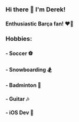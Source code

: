 ### Hi there 👋 I'm Derek!
#### Enthusiastic Barça fan! ❤️💙

### Hobbies:
#### - Soccer ⚽️
#### - Snowboarding 🏂
#### - Badminton 🏸
#### - Guitar 🎶
#### - iOS Dev 🍎

<!--
**derekwangsz/derekwangsz** is a ✨ _special_ ✨ repository because its `README.md` (this file) appears on your GitHub profile.

Here are some ideas to get you started:

- 🔭 I’m currently working on ...
- 🌱 I’m currently learning ...
- 👯 I’m looking to collaborate on ...
- 🤔 I’m looking for help with ...
- 💬 Ask me about ...
- 📫 How to reach me: ...
- 😄 Pronouns: ...
- ⚡ Fun fact: ...
-->
